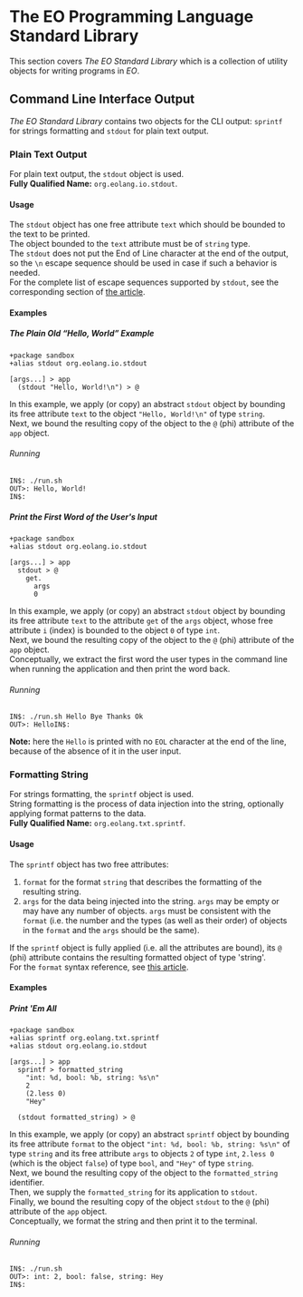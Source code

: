 # The EO Programming Language Standard Library
This section covers *The EO Standard Library* which is a collection of utility objects for writing programs in *EO*.
## Command Line Interface Output
*The EO Standard Library* contains two objects for the CLI output: `sprintf` for strings formatting and `stdout` for plain text output. 
### Plain Text Output
For plain text output, the `stdout` object is used.   
**Fully Qualified Name:** `org.eolang.io.stdout`.
#### Usage
The `stdout` object has one free attribute `text` which should be bounded to the text to be printed.  
The object bounded to the `text` attribute must be of `string` type.  
The `stdout` does not put the End of Line character at the end of the output, so the `\n` escape sequence should be used in case if such a behavior is needed.  
For the complete list of escape sequences supported by `stdout`, see the corresponding section of [the article](https://docs.oracle.com/javase/tutorial/java/data/characters.html).  
#### Examples
##### The Plain Old “Hello, World” Example
```
+package sandbox
+alias stdout org.eolang.io.stdout

[args...] > app
  (stdout "Hello, World!\n") > @
```
In this example, we apply (or copy) an abstract `stdout` object by bounding its free attribute `text` to the object `"Hello, World!\n"` of type `string`.  
Next, we bound the resulting copy of the object to the `@` (phi) attribute of the `app` object. 
###### Running
```
IN$: ./run.sh
OUT>: Hello, World!
IN$: 
```

##### Print the First Word of the User's Input
```
+package sandbox
+alias stdout org.eolang.io.stdout

[args...] > app
  stdout > @
    get.
      args
      0
```
In this example, we apply (or copy) an abstract `stdout` object by bounding its free attribute `text` to the attribute `get` of the `args` object, whose free attribute `i` (index) is bounded to the object `0` of type `int`.  
Next, we bound the resulting copy of the object to the `@` (phi) attribute of the `app` object.  
Conceptually, we extract the first word the user types in the command line when running the application and then print the word back. 
###### Running
```
IN$: ./run.sh Hello Bye Thanks Ok
OUT>: HelloIN$: 
```
**Note:** here the `Hello` is printed with no `EOL` character at the end of the line, because of the absence of it in the user input. 

### Formatting String
For strings formatting, the `sprintf` object is used.  
String formatting is the process of data injection into the string, optionally applying format patterns to the data.  
**Fully Qualified Name:** `org.eolang.txt.sprintf`.
#### Usage
The `sprintf` object has two free attributes:  
1. `format` for the format `string` that describes the formatting of the resulting string.
2. `args` for the data being injected into the string. `args` may be empty or may have any number of objects. `args` must be consistent with the `format` (i.e. the number and the types (as well as their order) of objects in the `format` and the `args` should be the same).    
  
If the `sprintf` object is fully applied (i.e. all the attributes are bound), its `@` (phi) attribute contains the resulting formatted object of type 'string'.  
For the `format` syntax reference, see [this article](https://docs.oracle.com/javase/8/docs/api/java/util/Formatter.html#syntax).  
#### Examples
##### Print 'Em All
```
+package sandbox
+alias sprintf org.eolang.txt.sprintf
+alias stdout org.eolang.io.stdout

[args...] > app
  sprintf > formatted_string
    "int: %d, bool: %b, string: %s\n"
    2
    (2.less 0)
    "Hey"

  (stdout formatted_string) > @

```
In this example, we apply (or copy) an abstract `sprintf` object by bounding its free attribute `format` to the object `"int: %d, bool: %b, string: %s\n"` of type `string` and its free attribute `args` to objects `2` of type `int`, `2.less 0` (which is the object `false`) of type `bool`, and `"Hey"` of type `string`.  
Next, we bound the resulting copy of the object to the `formatted_string` identifier.  
Then, we supply the `formatted_string` for its application to `stdout`.  
Finally, we bound the resulting copy of the object `stdout` to the `@` (phi) attribute of the `app` object.  
Conceptually, we format the string and then print it to the terminal.  
###### Running
```
IN$: ./run.sh
OUT>: int: 2, bool: false, string: Hey
IN$: 
```
